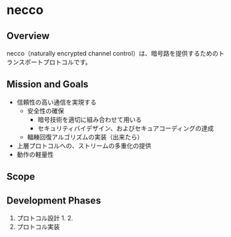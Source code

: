 # necco

## Overview
necco（naturally encrypted channel control）は、暗号路を提供するためのトランスポートプロトコルです。

## Mission and Goals
- 信頼性の高い通信を実現する
    - 安全性の確保
        - 暗号技術を適切に組み合わせて用いる
        - セキュリティバイデザイン、およびセキュアコーディングの達成
    - 輻輳回復アルゴリズムの実装（出来たら）
- 上層プロトコルへの、ストリームの多重化の提供
- 動作の軽量性

## Scope

## Development Phases
1. プロトコル設計
    1. 
    2.
2. プロトコル実装